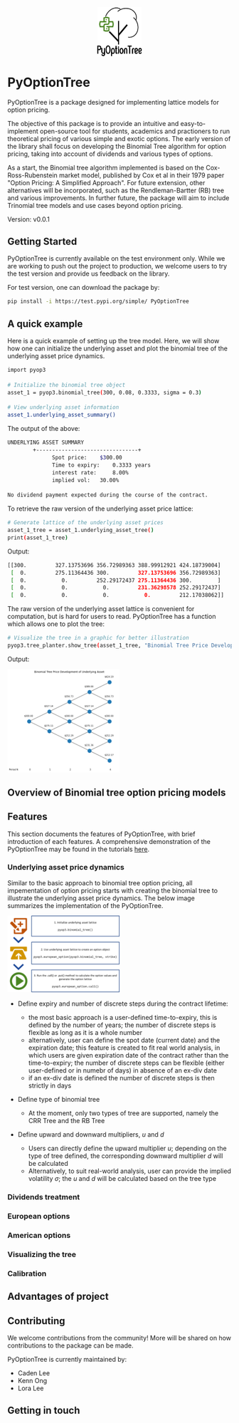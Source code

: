 <p align="center">
    <img width=20% src="https://github.com/Finsinyur/PyOptionTree/blob/main/media/PyOp3_logo_v0.png?raw=true">
</p>

# PyOptionTree

PyOptionTree is a package designed for implementing lattice models for option pricing.

The objective of this package is to provide an intuitive and easy-to-implement open-source tool for students, academics and practioners to run theoretical pricing of
various simple and exotic options. The early version of the library shall focus on developing the Binomial Tree algorithm for option pricing, taking into account of dividends and various types of options.

As a start, the Binomial tree algorithm implemented is based on the Cox-Ross-Rubenstein market model, published by Cox et al in their 1979 paper "Option Pricing: A Simplified Approach". For future extension, other alternatives will be incorporated, such as the Rendleman-Bartter (RB) tree and various improvements. In further future, the package will aim to include Trinomial tree models and use cases beyond option pricing.

Version: v0.0.1

## Getting Started

PyOptionTree is currently available on the test environment only. While we are working to push out the project to production, we welcome users to try the test version and provide us feedback on the library.

For test version, one can download the package by:

```bash
pip install -i https://test.pypi.org/simple/ PyOptionTree
```

## A quick example

Here is a quick example of setting up the tree model. Here, we will show how one can initialize the underlying asset and plot the binomial tree of the underlying asset price dynamics.

```bash
import pyop3

# Initialize the binomial tree object
asset_1 = pyop3.binomial_tree(300, 0.08, 0.3333, sigma = 0.3)

# View underlying asset information
asset_1.underlying_asset_summary()

```

The output of the above:

```bash
UNDERLYING ASSET SUMMARY
        +--------------------------------+
              Spot price: 	 $300.00
              Time to expiry: 	 0.3333 years
              interest rate: 	 8.00%
              implied vol: 	 30.00%
              
No dividend payment expected during the course of the contract.
```

To retrieve the raw version of the underlying asset price lattice:

```bash
# Generate lattice of the underlying asset prices
asset_1_tree = asset_1.underlying_asset_tree()
print(asset_1_tree)
```

Output:

```bash
[[300.         327.13753696 356.72989363 388.99912921 424.18739004]
 [  0.         275.11364436 300.         327.13753696 356.72989363]
 [  0.           0.         252.29172437 275.11364436 300.        ]
 [  0.           0.           0.         231.36298578 252.29172437]
 [  0.           0.           0.           0.         212.17038062]]
```

The raw version of the underlying asset lattice is convenient for computation, but is hard for users to read.
PyOptionTree has a function which allows one to plot the tree:
```bash
# Visualize the tree in a graphic for better illustration
pyop3.tree_planter.show_tree(asset_1_tree, "Binomial Tree Price Development of Underlying Asset")
```

Output:

<img width=50% src="https://github.com/Finsinyur/PyOptionTree/blob/main/media/example_asset%20tree.png?raw=true">

## Overview of Binomial tree option pricing models

## Features
This section documents the features of PyOptionTree, with brief introduction of each features.
A comprehensive demonstration of the PyOptionTree may be found in the tutorials [here](https://github.com/Finsinyur/PyOptionTree/tree/main/tutorials).

### Underlying asset price dynamics
Similar to the basic approach to binomial tree option pricing, all impementation of option pricing starts with creating the binomial tree to illustrate the underlying asset price dynamics. The below image summarizes the implementation of the PyOptionTree.

<img width=50% src="https://github.com/Finsinyur/PyOptionTree/blob/main/tutorials/img/tut1_pic1.png?raw=true">

- Define expiry and number of discrete steps during the contract lifetime:

  - the most basic approach is a user-defined time-to-expiry, this is defined by the number of years; the number of discrete steps is flexible as long as it is a whole number
  - alternatively, user can define the spot date (current date) and the expiration date; this feature is created to fit real world analysis, in which users are given expiration date of the contract rather than the time-to-expiry; the number of discrete steps can be flexible (either user-defined or in numebr of days) in absence of an ex-div date
  - if an ex-div date is defined the number of discrete steps is then strictly in days

- Define type of binomial tree
  - At the moment, only two types of tree are supported, namely the CRR Tree and the RB Tree

- Define upward and downward multipliers, $u$ and $d$
  - Users can directly define the upward multiplier $u$; depending on the type of tree defined, the corresponding downward multiplier $d$ will be calculated
  - Alternatively, to suit real-world analysis, user can provide the implied volatility $\sigma$; the $u$ and $d$ will be calculated based on the tree type


### Dividends treatment

### European options

### American options

### Visualizing the tree

### Calibration



## Advantages of project

## Contributing

We welcome contributions from the community! More will be shared on how contributions to the package can be made.

PyOptionTree is currently maintained by:
- Caden Lee
- Kenn Ong
- Lora Lee


## Getting in touch
